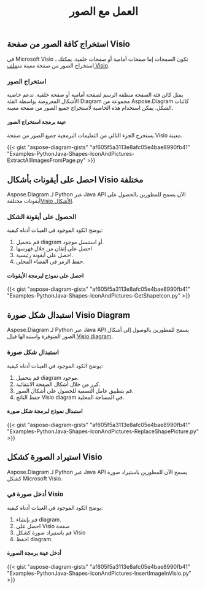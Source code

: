 ﻿---
title: العمل مع الصور
type: docs
weight: 70
url: /ar/python-java/working-with-images/
description: تصف هذه الصفحة كيفية استخراج صورة أو استبدالها أو إدراجها من صفحة رسم Visio بمكتبة Aspose.Diagram.
---
## **استخراج كافة الصور من صفحة Visio**
 في Microsoft Visio ، تكون الصفحات إما صفحات أمامية أو صفحات خلفية. يمكنك استخراج الصور من صفحة معينة من[ملف Visio](ExtractAllImagesFromPage.vsd).
### **استخراج الصور**
يمثل كائن فئة الصفحة منطقة الرسم لصفحة أمامية أو صفحة خلفية. تدعم خاصية الأشكال المعروضة بواسطة الفئة Diagram مجموعة من Aspose.Diagram كائنات الشكل. يمكن استخدام هذه الخاصية لاستخراج جميع الصور من صفحة معينة.
#### **عينة برمجة استخراج الصور**
يستخرج الجزء التالي من التعليمات البرمجية جميع الصور من صفحة Visio معينة.

{{< gist "aspose-diagram-gists" "af605f5a3113e8afc05e4bae8990fb41" "Examples-PythonJava-Shapes-IconAndPictures-ExtractAllImagesFromPage.py" >}}
## **احصل على أيقونات بأشكال Visio مختلفة**
 Aspose.Diagram لـ Python عبر Java API الآن يسمح للمطورين بالحصول على أيقونات مختلفة[Visio الأشكال](Timeline.vss). 
### **الحصول على أيقونة الشكل**
يوضح الكود الموجود في العينات أدناه كيفية:

1. قم بتحميل diagram أو استنسل موجود.
1. احصل على إتقان من خلال فهرسها
1. احصل على أيقونة رئيسية.
1. حفظ الرمز في الفضاء المحلي.
#### **احصل على نموذج لبرمجة الأيقونات**
{{< gist "aspose-diagram-gists" "af605f5a3113e8afc05e4bae8990fb41" "Examples-PythonJava-Shapes-IconAndPictures-GetShapeIcon.py" >}}
## **استبدال شكل صورة Visio Diagram**
Aspose.Diagram لـ Python عبر Java API يسمح للمطورين بالوصول إلى أشكال الصور المتوفرة واستبدالها في[ال Visio diagram](ExtractAllImagesFromPage.vsd).
### **استبدال شكل صورة**
يوضح الكود الموجود في العينات أدناه كيفية:

1. قم بتحميل diagram موجود.
1. كرر من خلال أشكال الصفحة الانتقائية.
1. قم بتطبيق عامل التصفية للحصول على أشكال الصور.
1. حفظ الناتج Visio diagram في المساحة المحلية.
#### **استبدال نموذج لبرمجة شكل صورة**
{{< gist "aspose-diagram-gists" "af605f5a3113e8afc05e4bae8990fb41" "Examples-PythonJava-Shapes-IconAndPictures-ReplaceShapePicture.py" >}}
## **استيراد الصورة كشكل Visio**
Aspose.Diagram لـ Python عبر Java API يسمح الآن للمطورين باستيراد صورة كشكل Microsoft Visio.
### **أدخل صورة في Visio**
يوضح الكود الموجود في العينات أدناه كيفية:

1. قم بإنشاء diagram.
1. احصل على Visio صفحة
1. قم باستيراد صورة كشكل Visio
1. احفظ diagram.
#### **أدخل عينة برمجة الصورة**
{{< gist "aspose-diagram-gists" "af605f5a3113e8afc05e4bae8990fb41" "Examples-PythonJava-Shapes-IconAndPictures-InsertImageInVisio.py" >}}
